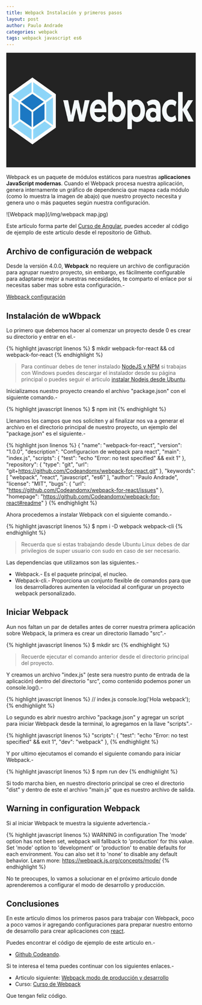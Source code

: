 ```yaml
---
title: Webpack Instalación y primeros pasos
layout: post
author: Paulo Andrade
categories: webpack
tags: webpack javascript es6
---
```


![Webpack javascript](/img/webpack.jpg)

Webpack es un paquete de módulos estáticos para nuestras a**plicaciones JavaScript modernas**. Cuando el Webpack procesa nuestra aplicación, genera internamente un gráfico de dependencia que mapea cada módulo (como lo muestra la imagen de abajo) que nuestro proyecto necesita y genera uno o más paquetes según nuestra configuración.

![Webpack map](/img/webpack map.jpg)

Este articulo forma parte del <a href="https://github.com/Codeandomx/webpack-for-react" target="_blank">Curso de Angular</a>, puedes acceder al código de ejemplo de este articulo desde el repositorio de Github.

## Archivo de configuración de webpack

Desde la versión 4.0.0, **Webpack** no requiere un archivo de configuración para agrupar nuestro proyecto, sin embargo, es fácilmente configurable para adaptarse mejor a  nuestras necesidades, te comparto el enlace por si necesitas saber mas sobre esta configuración.-

[Webpack configuración](https://webpack.js.org/configuration)

## Instalación de wWbpack

Lo primero que debemos hacer al comenzar un proyecto desde 0 es crear su directorio y entrar en el.-

{% highlight javascript linenos %}
$ mkdir webpack-for-react && cd webpack-for-react
{% endhighlight %}

> Para continuar debes de tener instalado [NodeJS y NPM](http://nodejs.org) si trabajas con Windows puedes descargar el instalador desde su página principal o puedes seguir el articulo [instalar Nodejs desde Ubuntu](/articulos/instalar-nodejs-y-npm-en-ubuntu.html).

Inicializamos nuestro proyecto creando el archivo "package.json" con el siguiente comando.-

{% highlight javascript linenos %}
$ npm init
{% endhighlight %}

Llenamos los campos que nos soliciten y al finalizar nos va a generar el archivo en el directorio principal de nuestro proyecto, un ejemplo del "package.json" es el siguiente.-

{% highlight json linenos %}
{
  "name": "webpack-for-react",
  "version": "1.0.0",
  "description": "Configuracion de webpack para react",
  "main": "index.js",
  "scripts": {
    "test": "echo \"Error: no test specified\" && exit 1"
  },
  "repository": {
    "type": "git",
    "url": "git+https://github.com/Codeandomx/webpack-for-react.git"
  },
  "keywords": [
    "webpack",
    "react",
    "javascript",
    "es6"
  ],
  "author": "Paulo Andrade",
  "license": "MIT",
  "bugs": {
    "url": "https://github.com/Codeandomx/webpack-for-react/issues"
  },
  "homepage": "https://github.com/Codeandomx/webpack-for-react#readme"
}
{% endhighlight %}

Ahora procedemos a instalar Webpack con el siguiente comando.-

{% highlight javascript linenos %}
$ npm i -D webpack webpack-cli
{% endhighlight %}

> Recuerda que si estas trabajando desde Ubuntu Linux debes de dar privilegios de super usuario con sudo en caso de ser necesario.

Las dependencias que utilizamos son las siguientes.-

* Webpack.- Es el paquete principal, el nucleo.
* Webpack-cli.- Proporciona un conjunto flexible de comandos para que los desarrolladores aumenten la velocidad al configurar un proyecto webpack personalizado.

## Iniciar Webpack

Aun nos faltan un par de detalles antes de correr nuestra primera aplicación sobre Webpack, la primera es crear un directorio llamado "src".-

{% highlight javascript linenos %}
$ mkdir src
{% endhighlight %}

> Recuerde ejecutar el comando anterior desde el directorio principal del proyecto.

Y creamos un archivo "index.js" (este sera nuestro punto de entrada de la aplicación) dentro del directorio "src", como contenido podemos poner un console.log().-

{% highlight javascript linenos %}
// index.js
console.log('Hola webpack');
{% endhighlight %}

Lo segundo es abrir nuestro archivo "package.json" y agregar un script para iniciar Webpack desde la terminal, lo agregamos en la llave "scripts".-

{% highlight javascript linenos %}
"scripts": {
  "test": "echo \"Error: no test specified\" && exit 1",
  "dev": "webpack"
},
{% endhighlight %}

Y por ultimo ejecutamos el comando el siguiente comando para iniciar Webpack.-

{% highlight javascript linenos %}
$ npm run dev
{% endhighlight %}

Si todo marcha bien, en nuestro directorio principal se creo el directorio "dist" y dentro de este el archivo "main.js" que es nuestro archivo de salida.

## Warning in configuration Webpack

Si al iniciar Webpack te muestra la siguiente advertencia.-

{% highlight javascript linenos %}
WARNING in configuration
The 'mode' option has not been set, webpack will fallback to 'production' for this value. Set 'mode' option to 'development' or 'production' to enable defaults for each environment.
You can also set it to 'none' to disable any default behavior. Learn more: https://webpack.js.org/concepts/mode/
{% endhighlight %}

No te preocupes, lo vamos a solucionar en el próximo articulo donde aprenderemos a configurar el modo de desarrollo y producción.

## Conclusiones

En este articulo dimos los primeros pasos para trabajar con Webpack, poco a poco vamos ir agregando configuraciones para preparar nuestro entorno de desarrollo para crear aplicaciones con [react](/articulos/introduccion-a-react-creando-aplicacion-basica.html).

Puedes encontrar el código de ejemplo de este articulo en.-

* [Github Codeando](https://github.com/Codeandomx/webpack-for-react).

Si te interesa el tema puedes continuar con los siguientes enlaces.-

* Articulo siguiente: [Webpack modo de producción y desarrollo](/articulos/webpack-instalacion-y-primeros-pasos.html)
* Curso: [Curso de Webpack](https://github.com/Codeandomx/webpack-for-react)

Que tengan feliz código.